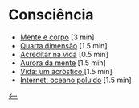 # Consciência

- [Mente e corpo](./mente-e-corpo.html) <span class="word-count">[3 min]</span>
- [Quarta dimensão](./quarta-dimensao.html) <span class="word-count">[1.5 min]</span>
- [Acreditar na vida](./acreditar-na-vida.html) <span class="word-count">[0.5 min]</span>
- [Aurora da mente](./aurora-da-mente.html) <span class="word-count">[1.5 min]</span>
- [Vida: um acróstico ](./vida-um-acrostico.html) <span class="word-count">[1.5 min]</span>
- [Internet: oceano poluido](./internet-oceano-poluido.html) <span class="word-count">[1.5 min]</span>

[<--](../)